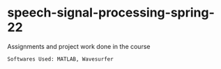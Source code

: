 # speech-signal-processing-spring-22

Assignments and project work done in the course 

`Softwares Used: MATLAB, Wavesurfer`
